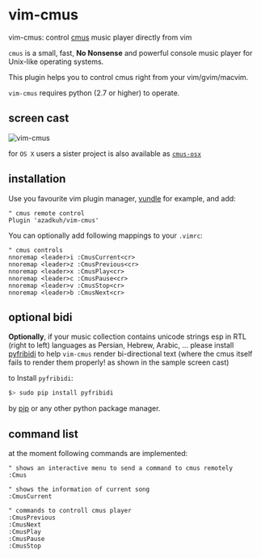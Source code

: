 # vim-cmus
vim-cmus: control [cmus](https://cmus.github.io/) music player directly from vim

`cmus` is a small, fast, **No Nonsense** and powerful console music player for Unix-like operating systems.

This plugin helps you to control cmus right from your vim/gvim/macvim.

`vim-cmus` requires python (2.7 or higher) to operate.


## screen cast
![vim-cmus](https://cloud.githubusercontent.com/assets/6501462/12872205/60b97712-cdb1-11e5-8e0b-f952a41c5f90.gif)


for `OS X` users a sister project is also available as [`cmus-osx`](https://github.com/azadkuh/cmus-osx)

## installation
Use you favourite vim plugin manager, [vundle](https://github.com/VundleVim/Vundle.vim) for example, and add:
```
" cmus remote control
Plugin 'azadkuh/vim-cmus'
```

You can optionally add following mappings to your `.vimrc`:
```
" cmus controls
nnoremap <leader>i :CmusCurrent<cr>
nnoremap <leader>z :CmusPrevious<cr>
nnoremap <leader>x :CmusPlay<cr>
nnoremap <leader>c :CmusPause<cr>
nnoremap <leader>v :CmusStop<cr>
nnoremap <leader>b :CmusNext<cr>
```

## optional bidi
**Optionally**, if your music collection contains unicode strings esp in RTL (right to left) languages as Persian, Hebrew, Arabic, ... please install [pyfribidi](https://pypi.python.org/pypi/pyfribidi/) to help `vim-cmus` render bi-directional text (where the cmus itself fails to render them properly! as shown in the sample screen cast)

to Install `pyfribidi`:
```bash
$> sudo pip install pyfribidi
```
by [pip](https://pip.pypa.io/en/stable/installing/) or any other python package manager.


## command list
at the moment following commands are implemented:
```
" shows an interactive menu to send a command to cmus remotely
:Cmus

" shows the information of current song
:CmusCurrent

" commands to controll cmus player
:CmusPrevious
:CmusNext
:CmusPlay
:CmusPause
:CmusStop
```

